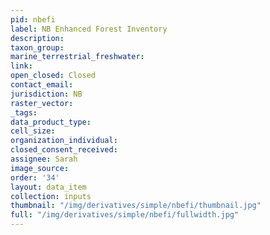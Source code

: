 ```yaml
---
pid: nbefi
label: NB Enhanced Forest Inventory
description: 
taxon_group: 
marine_terrestrial_freshwater: 
link: 
open_closed: Closed
contact_email: 
jurisdiction: NB
raster_vector: 
_tags: 
data_product_type: 
cell_size: 
organization_individual: 
closed_consent_received: 
assignee: Sarah
image_source: 
order: '34'
layout: data_item
collection: inputs
thumbnail: "/img/derivatives/simple/nbefi/thumbnail.jpg"
full: "/img/derivatives/simple/nbefi/fullwidth.jpg"
---
```

